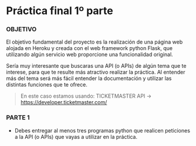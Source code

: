 # Práctica final 1º parte

### OBJETIVO

El objetivo fundamental del proyecto es la realización de una página web alojada en Heroku y creada con el web framework python Flask, que utilizando algún servicio web proporcione una funcionalidad original.

Sería muy interesante que buscaras una API (o APIs) de algún tema que te interese, para que te resulte más atractivo realizar la práctica. Al entender más del tema será más fácil entender la documentación y utilizar las distintas funciones que te ofrece.

> En este caso estamos usando: TICKETMASTER API -> https://developer.ticketmaster.com/

### PARTE 1

- Debes entregar al menos tres programas python que realicen peticiones a la API (o APIs) que vayas a utilizar en la práctica.


